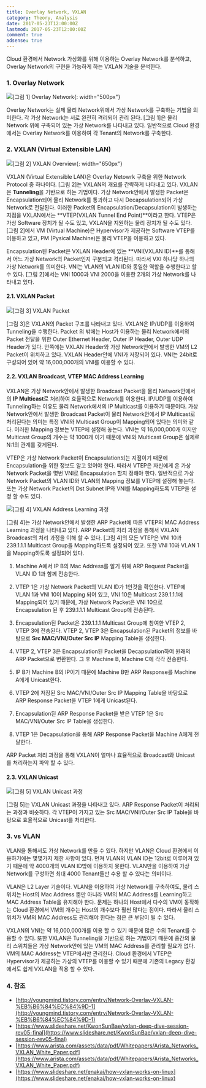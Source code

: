 ```yaml
---
title: Overlay Network, VXLAN
category: Theory, Analysis
date: 2017-05-23T12:00:00Z
lastmod: 2017-05-23T12:00:00Z
comment: true
adsense: true
---
```


Cloud 환경에서 Network 가상화를 위해 이용하는 Overlay Network를 분석하고, Overlay Network의 구현을 가능하게 하는 VXLAN 기술을 분석한다.

### 1. Overlay Network

![[그림 1] Overlay Network]({{site.baseurl}}/images/theory_analysis/Overlay_Network_VXLAN/Overlay.PNG){: width="500px"}

Overlay Network는 실제 물리 Network위에서 가상 Network를 구축하는 기법을 의미한다. 각 가상 Network는 서로 완전히 격리되어 관리 된다. [그림 1]은 물리 Network 위에 구축되어 있는 가상 Network를 나타내고 있다. 일반적으로 Cloud 환경에서는 Overlay Network를 이용하여 각 Tenant의 Network를 구축한다.

### 2. VXLAN (Virtual Extensible LAN)

![[그림 2] VXLAN Overview]({{site.baseurl}}/images/theory_analysis/Overlay_Network_VXLAN/VXLAN_Overview.PNG){: width="650px"}

VXLAN (Virtual Extensible LAN)은 Overlay Netowrk 구축을 위한 Network Protocol 중 하나이다. [그림 2]는 VXLAN의 개요를 간략하게 나타내고 있다. VXLAN은 **Tunneling**을 기반으로 하는 기법이다. 가상 Network안에서 발생한 Packet은 Encapsulation되어 물리 Network를 통과하고 다시 Decapsulation되어 가상 Network로 전달된다. 이러한 Packet의 Encapsulation/Decapsulation이 발생하는 지점을 VXLAN에서는 **VTEP(VXLAN Tunnel End Point)**이라고 한다. VTEP은 가상 Software 장치가 될 수도 있고, VXLAN을 지원하는 물리 장치가 될 수도 있다. [그림 2]에서 VM (Virtual Machine)은 Hypervisor가 제공하는 Software VTEP를 이용하고 있고, PM (Pysical Machine)은 물리 VTEP을 이용하고 있다.

Encapsulation된 Packet은 VXLAN Header에 있는 **VNI(VXLAN ID)**를 통해서 어느 가상 Network의 Packet인지 구분되고 격리된다. 따라서 VXI 하나당 하나의 가상 Network를 의미한다. VNI는 VLAN의 VLAN ID와 동일한 역할을 수행한다고 할 수 있다. [그림 2]에서는 VNI 1000과 VNI 2000을 이용한 2개의 가상 Network를 나타내고 있다.

#### 2.1. VXLAN Packet

![[그림 3] VXLAN Packet]({{site.baseurl}}/images/theory_analysis/Overlay_Network_VXLAN/VXLAN_Packet.PNG)

[그림 3]은 VXLAN의 Packet 구조를 나타내고 있다. VXLAN은 IP/UDP를 이용하여 Tunneling을 수행한다. Packet 의 밖에는 Host가 이용하는 물리 Network에서의 Packet 전달을 위한 Outer Ethernet Header, Outer IP Header, Outer UDP Header가 있다. 안쪽에는 VXLAN Header와 가상 Network안에서 발생한 VM의 L2 Packet이 위치하고 있다. VXLAN Header안에 VNI가 저장되어 있다. VNI는 24bit로 구성되어 있어 약 16,000,000개의 VNI를 이용할 수 있다.

#### 2.2. VXLAN Broadcast, VTEP MAC Address Learning

VXLAN은 가상 Network안에서 발생한 Broadcast Packet을 물리 Network안에서의 **IP Multicast**로 처리하여 효율적으로 Network를 이용한다. IP/UDP를 이용하여 Tunneling하는 이유도 물리 Network에서의 IP Multicast를 이용하기 때문이다. 가상 Network안에서 발생한 Broadcast Packet이 물리 Network안에서 IP Multicast로 처리된다는 의미는 특정 VNI와 Multicast Group이 Mapping되어 있다는 의미와 같다. 이러한 Mapping 정보는 VTEP에 설정해 놓는다. VNI는 약 16,000,000개 이지만 Multicast Group의 개수는 약 1000개 이기 때문에 VNI와 Multicast Group은 실제로 N:1의 관계를 갖게된다.

VTEP은 가상 Network Packet이 Encapsulation되는 지점이기 때문에 Encapsulation을 위한 정보도 알고 있어야 한다. 따라서 VTEP은 자신에게 온 가상 Network Packet을 몇번 VNI로 Encapsulation 할지 정해야 한다. 일반적으로 가상 Network Packet의 VLAN ID와 VLAN의 Mapping 정보를 VTEP에 설정해 놓는다. 또는 가상 Network Packet의 Dst Subnet IP와 VNI를 Mapping하도록 VTEP을 설정 할 수도 있다.

![[그림 4] VXLAN Address Learning 과정]({{site.baseurl}}/images/theory_analysis/Overlay_Network_VXLAN/VXLAN_Address_Learning.PNG)

[그림 4]는 가상 Network안에서 발생한 ARP Packet에 따른 VTEP의 MAC Address Learning 과정을 나타내고 있다. ARP Packet의 처리 과정을 통해서 VXLAN Broadcast의 처리 과정을 이해 할 수 있다. [그림 4]의 모든 VTEP은 VNI 10과 239.1.1.1 Multicast Group을 Mapping하도록 설정되어 있고. 또한 VNI 10과 VLAN 1을 Mapping하도록 설정되어 있다.

1. Machine A에서 IP B의 Mac Address를 알기 위해 ARP Request Packet을 VLAN ID 1과 함께 전송한다.

1. VTEP 1은 가상 Network Packet의 VLAN ID가 1인것을 확인한다. VTEP에 VLAN 1과 VNI 10이 Mapping 되어 있고, VNI 10은 Multicast 239.1.1.1에 Mapping되어 있기 때문에, 가상 Network Packet은 VNI 10으로 Encapsulation 된 후 239.1.1.1 Multicast Group에 전송된다.

1. Encapsulation된 Packet은 239.1.1.1 Multicast Group에 참여한 VTEP 2, VTEP 3에 전송된다. VTEP 2, VTEP 3은 Encapsulation된 Packet의 정보를 바탕으로 **Src MAC/VNI/Outer Src IP** Mapping Table을 생성한다.

1. VTEP 2, VTEP 3은 Encapsulation된 Packet을 Decapsulation하여 원래의 ARP Packet으로 변환한다. 그 후 Machine B, Machine C에 각각 전송한다.

1. IP B가 Machine B의 IP이기 때문에 Machine B만 ARP Response를 Machine A에게 Unicast한다.

1. VTEP 2에 저장된 Src MAC/VNI/Outer Src IP Mapping Table을 바탕으로 ARP Response Packet을 VTEP 1에게 Unicast된다.

1. Encapsulation된 ARP Response Packet을 받은 VTEP 1은 Src MAC/VNI/Outer Src IP Table을 생성한다.

1. VTEP 1은 Decapsulation을 통해 ARP Response Packet을 Machine A에게 전달한다.

ARP Packet 처리 과정을 통해 VXLAN이 얼마나 효율적으로 Broadcast와 Unicast를 처리하는지 파악 할 수 있다.

#### 2.3. VXLAN Unicast

![[그림 5] VXLAN Unicast 과정]({{site.baseurl}}/images/theory_analysis/Overlay_Network_VXLAN/VXLAN_Unicast.PNG)

[그림 5]는 VXLAN Unicast 과정을 나타내고 있다. ARP Response Packet이 처리되는 과정과 비슷하다. 각 VTEP이 가지고 있는 Src MAC/VNI/Outer Src IP Table을 바탕으로 효율적으로 Unicast를 처리한다.

### 3. vs VLAN

VLAN을 통해서도 가상 Network를 만들 수 있다. 하지만 VLAN은 Cloud 환경에서 이용하기에는 몇몇가지 제한 사항이 있다. 먼져 VLAN의 VLAN ID는 12bit로 이루어져 있기 때문에 약 4000개의 VLAN ID밖에 이용하지 못한다. VLAN만을 이용하여 가상 Network를 구성하면 최대 4000 Tenant들만 수용 할 수 있다는 의미이다.

VLAN은 L2 Layer 기술이다. VLAN을 이용하여 가상 Network를 구축하여도, 물리 스위치는 Host의 Mac Address 뿐만 아니라 VM의 MAC Address를 Learning하고 MAC Address Table을 유지해야 한다. 문제는 하나의 Host에서 다수의 VM이 동작하는 Cloud 환경에서 VM의 개수는 Host의 개수보다 훨씬 많다는 점이다. 따라서 물리 스위치가 VM의 MAC Address도 관리해야 한다는 점은 큰 부담이 될 수 있다.

VXLAN의 VNI는 약 16,000,000개를 이용 할 수 있기 때문에 많은 수의 Tenant를 수용할 수 있다. 또한 VXLAN은 Tunneling을 기반으로 하는 기법이기 때문에 중간의 물리 스위치들은 가상 Network안에 있는 VM의 MAC Address를 관리할 필요가 없다. VM의 MAC Address는 VTEP에서만 관리한다. Cloud 환경에서 VTEP은 Hypervisor가 제공하는 가상의 VTEP를 이용할 수 있기 때문에 기존의 Legacy 환경에서도 쉽게 VXLAN을 적용 할 수 있다.

### 4. 참조

* [http://youngmind.tistory.com/entry/Network-Overlay-VXLAN-%EB%B6%84%EC%84%9D-1](http://youngmind.tistory.com/entry/Network-Overlay-VXLAN-%EB%B6%84%EC%84%9D-1)
* [https://www.slideshare.net/KwonSunBae/vxlan-deep-dive-session-rev05-final](https://www.slideshare.net/KwonSunBae/vxlan-deep-dive-session-rev05-final)
* [https://www.arista.com/assets/data/pdf/Whitepapers/Arista_Networks_VXLAN_White_Paper.pdf](https://www.arista.com/assets/data/pdf/Whitepapers/Arista_Networks_VXLAN_White_Paper.pdf)
* [https://www.slideshare.net/enakai/how-vxlan-works-on-linux](https://www.slideshare.net/enakai/how-vxlan-works-on-linux)
